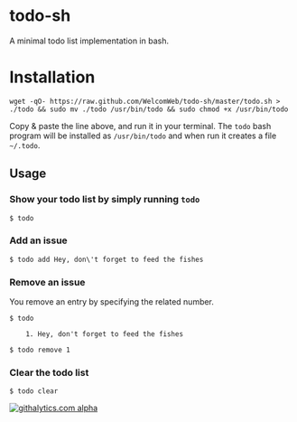 todo-sh
=======

A minimal todo list implementation in bash.

# Installation

    wget -qO- https://raw.github.com/WelcomWeb/todo-sh/master/todo.sh > ./todo && sudo mv ./todo /usr/bin/todo && sudo chmod +x /usr/bin/todo

Copy & paste the line above, and run it in your terminal. The `todo` bash program will be installed as `/usr/bin/todo` and when run it creates a file `~/.todo`.

## Usage

### Show your todo list by simply running `todo`

    $ todo

### Add an issue

    $ todo add Hey, don\'t forget to feed the fishes

### Remove an issue

You remove an entry by specifying the related number.

    $ todo
    
        1. Hey, don't forget to feed the fishes

    $ todo remove 1

### Clear the todo list

    $ todo clear


[![githalytics.com alpha](https://cruel-carlota.pagodabox.com/464db0a106bbc2f6a16cd0d098123518 "githalytics.com")](http://githalytics.com/WelcomWeb/todo-sh)
